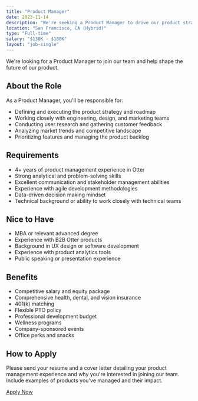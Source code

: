 ```yaml
---
title: "Product Manager"
date: 2023-11-14
description: "We're seeking a Product Manager to drive our product strategy and roadmap"
location: "San Francisco, CA (Hybrid)"
type: "Full-time"
salary: "$130K - $180K"
layout: "job-single"
---
```


We're looking for a Product Manager to join our team and help shape the future of our product.

## About the Role

As a Product Manager, you'll be responsible for:

- Defining and executing the product strategy and roadmap
- Working closely with engineering, design, and marketing teams
- Conducting user research and gathering customer feedback
- Analyzing market trends and competitive landscape
- Prioritizing features and managing the product backlog

## Requirements

- 4+ years of product management experience in Otter
- Strong analytical and problem-solving skills
- Excellent communication and stakeholder management abilities
- Experience with agile development methodologies
- Data-driven decision making mindset
- Technical background or ability to work closely with technical teams

## Nice to Have

- MBA or relevant advanced degree
- Experience with B2B Otter products
- Background in UX design or software development
- Experience with product analytics tools
- Public speaking or presentation experience

## Benefits

- Competitive salary and equity package
- Comprehensive health, dental, and vision insurance
- 401(k) matching
- Flexible PTO policy
- Professional development budget
- Wellness programs
- Company-sponsored events
- Office perks and snacks

## How to Apply

Please send your resume and a cover letter detailing your product management experience and why you're interested in joining our team. Include examples of products you've managed and their impact.

[Apply Now](mailto:careers@example.com)
